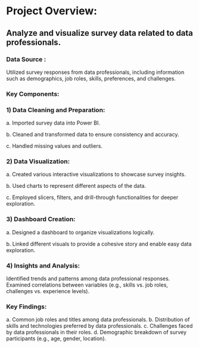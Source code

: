 # Project Overview:

## Analyze and visualize survey data related to data professionals.

### Data Source :
 Utilized survey responses from data professionals, including information such as demographics, job roles, skills, preferences, and challenges.

### Key Components:

### 1)	Data Cleaning and Preparation:
a.	Imported survey data into Power BI.

b.	Cleaned and transformed data to ensure consistency and accuracy.

c.	Handled missing values and outliers.
### 2)	Data Visualization:
a.	Created various interactive visualizations to showcase survey insights.

b.	Used charts to represent different aspects of the data.

c.	Employed slicers, filters, and drill-through functionalities for deeper exploration.

### 3)	Dashboard Creation:
a.	Designed a dashboard to organize visualizations logically.

b.	Linked different visuals to provide a cohesive story and enable easy   data exploration.

### 4)	Insights and Analysis:
Identified trends and patterns among data professional responses.
Examined correlations between variables (e.g., skills vs. job roles, challenges vs. experience levels).

### Key Findings:

a.	Common job roles and titles among data professionals.
b.	Distribution of skills and technologies preferred by data professionals.
c.	Challenges faced by data professionals in their roles.
d.	Demographic breakdown of survey participants (e.g., age, gender, location).


